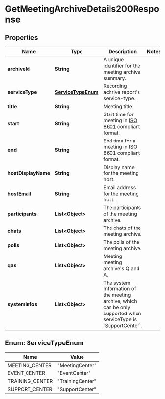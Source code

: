 

# GetMeetingArchiveDetails200Response


## Properties

| Name | Type | Description | Notes |
|------------ | ------------- | ------------- | -------------|
|**archiveId** | **String** | A unique identifier for the meeting archive summary. |  |
|**serviceType** | [**ServiceTypeEnum**](#ServiceTypeEnum) | Recording achrive report&#39;s service-type. |  |
|**title** | **String** | Meeting title. |  |
|**start** | **String** | Start time for meeting in [ISO 8601](https://en.wikipedia.org/wiki/ISO_8601) compliant format. |  |
|**end** | **String** | End time for a meeting in ISO 8601 compliant format. |  |
|**hostDisplayName** | **String** | Display name for the meeting host. |  |
|**hostEmail** | **String** | Email address for the meeting host. |  |
|**participants** | **List&lt;Object&gt;** | The participants of the meeting archive. |  |
|**chats** | **List&lt;Object&gt;** | The chats of the meeting archive. |  |
|**polls** | **List&lt;Object&gt;** | The polls of the meeting archive. |  |
|**qas** | **List&lt;Object&gt;** | Meeting meeting archive&#39;s Q and A. |  |
|**systemInfos** | **List&lt;Object&gt;** | The system Information of the meeting archive, which can be only supported when serviceType is &#x60;SupportCenter&#x60;. |  |



## Enum: ServiceTypeEnum

| Name | Value |
|---- | -----|
| MEETING_CENTER | &quot;MeetingCenter&quot; |
| EVENT_CENTER | &quot;EventCenter&quot; |
| TRAINING_CENTER | &quot;TrainingCenter&quot; |
| SUPPORT_CENTER | &quot;SupportCenter&quot; |



